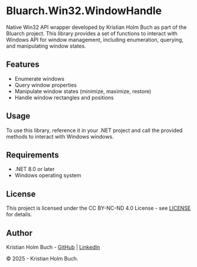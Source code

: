 # Bluarch.Win32.WindowHandle

Native Win32 API wrapper developed by Kristian Holm Buch as part of the Bluarch project.
This library provides a set of functions to interact with Windows API for window management, including enumeration, querying, and manipulating window states.
## Features
- Enumerate windows
- Query window properties
- Manipulate window states (minimize, maximize, restore)
- Handle window rectangles and positions
## Usage
To use this library, reference it in your .NET project and call the provided methods to interact with Windows windows.
## Requirements
- .NET 8.0 or later
- Windows operating system
## License
This project is licensed under the CC BY-NC-ND 4.0 License - see [LICENSE](https://creativecommons.org/licenses/by-nc-nd/4.0/) for details.
## Author
Kristian Holm Buch - [GitHub](https://github.com/kristianbuch) | [LinkedIn](https://www.linkedin.com/in/kristianbuch/)

© 2025 - Kristian Holm  Buch. 
